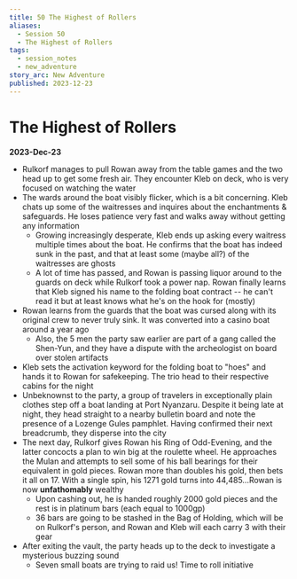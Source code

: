 ```yaml
---
title: 50 The Highest of Rollers
aliases:
  - Session 50
  - The Highest of Rollers
tags:
  - session_notes
  - new_adventure
story_arc: New Adventure
published: 2023-12-23
---
```

# The Highest of Rollers
**2023-Dec-23**

- Rulkorf manages to pull Rowan away from the table games and the two head up to get some fresh air. They encounter Kleb on deck, who is very focused on watching the water
- The wards around the boat visibly flicker, which is a bit concerning. Kleb chats up some of the waitresses and inquires about the enchantments & safeguards. He loses patience very fast and walks away without getting any information
	- Growing increasingly desperate, Kleb ends up asking every waitress multiple times about the boat. He confirms that the boat has indeed sunk in the past, and that at least some (maybe all?) of the waitresses are ghosts
	- A lot of time has passed, and Rowan is passing liquor around to the guards on deck while Rulkorf took a power nap. Rowan finally learns that Kleb signed his name to the folding boat contract -- he can't read it but at least knows what he's on the hook for (mostly)
- Rowan learns from the guards that the boat was cursed along with its original crew to never truly sink. It was converted into a casino boat around a year ago
	- Also, the 5 men the party saw earlier are part of a gang called the Shen-Yun, and they have a dispute with the archeologist on board over stolen artifacts
- Kleb sets the activation keyword for the folding boat to "hoes" and hands it to Rowan for safekeeping. The trio head to their respective cabins for the night
- Unbeknownst to the party, a group of travelers in exceptionally plain clothes step off a boat landing at Port Nyanzaru. Despite it being late at night, they head straight to a nearby bulletin board and note the presence of a Lozenge Gules pamphlet. Having confirmed their next breadcrumb, they disperse into the city
- The next day, Rulkorf gives Rowan his Ring of Odd-Evening, and the latter concocts a plan to win big at the roulette wheel. He approaches the Mulan and attempts to sell some of his ball bearings for their equivalent in gold pieces. Rowan more than doubles his gold, then bets it all on 17. With a single spin, his 1271 gold turns into 44,485...Rowan is now **unfathomably** wealthy
	- Upon cashing out, he is handed roughly 2000 gold pieces and the rest is in platinum bars (each equal to 1000gp)
	- 36 bars are going to be stashed in the Bag of Holding, which will be on Rulkorf's person, and Rowan and Kleb will each carry 3 with their gear
- After exiting the vault, the party heads up to the deck to investigate a mysterious buzzing sound
	- Seven small boats are trying to raid us! Time to roll initiative